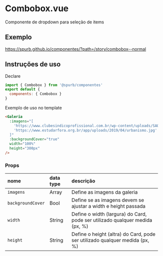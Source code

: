 # Combobox.vue
Componente de dropdown para seleção de items

## Exemplo
https://spurb.github.io/componentes/?path=/story/combobox--normal

## Instruções de uso
Declare
```js
import { Combobox } from '@spurb/componentes'
export default {
  components: { Combobox }
}
```

Exemplo de uso no template
```html
<Galeria
  :imagens="[
    'https://www.clubesindicoprofissional.com.br/wp-content/uploads/SAO-PAULO11.jpg', 
    'https://www.estudarfora.org.br/app/uploads/2019/04/urbanismo.jpg'
  ]"
  :backgroundCover="true"
  width="100%"
  height="300px"
/>
```

### Props
| nome | data type | descrição |
|:-|:-|:-|
| `imagens` |  Array | Define as imagens da galeria |
| `backgroundCover` | Bool | Define se as imagens devem se ajustar a width e height passada |
| `width` | String | Define o width (largura) do Card, pode ser utilizado qualquer medida (px, %) |
| `height` | String | Define o height (altra) do Card, pode ser utilizado qualquer medida (px, %) |

